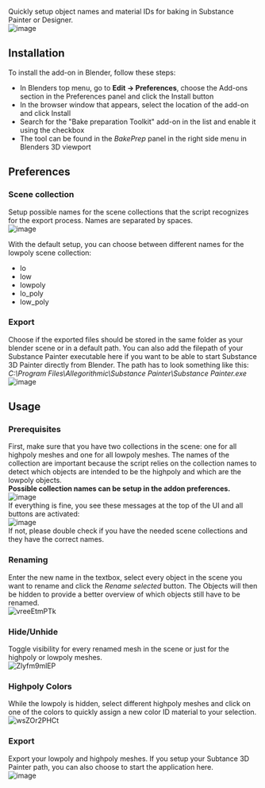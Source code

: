 Quickly setup object names and material IDs for baking in Substance Painter or Designer. <br>
![image](https://user-images.githubusercontent.com/63724445/135817875-614cf4ad-c5ff-4993-919b-ee4694cdaaad.png)

## Installation
To install the add-on in Blender, follow these steps:
- In Blenders top menu, go to **Edit -> Preferences**, choose the Add-ons section in the Preferences panel and click the Install button
- In the browser window that appears, select the location of the add-on and click Install
- Search for the "Bake preparation Toolkit" add-on in the list and enable it using the checkbox
- The tool can be found in the *BakePrep* panel in the right side menu in Blenders 3D viewport

## Preferences
### Scene collection
Setup possible names for the scene collections that the script recognizes for the export process. Names are separated by spaces. <br>
![image](https://user-images.githubusercontent.com/63724445/135819086-96b99639-4f4b-470b-8012-7eb764cf2899.png)

With the default setup, you can choose between different names for the lowpoly scene collection:
- lo
- low
- lowpoly
- lo_poly
- low_poly

### Export
Choose if the exported files should be stored in the same folder as your blender scene or in a default path.
You can also add the filepath of your Substance Painter executable here if you want to be able to start Substance 3D Painter directly from Blender. The path has to look something like this: *C:\Program Files\Allegorithmic\Substance Painter\Substance Painter.exe* <br>
![image](https://user-images.githubusercontent.com/63724445/135819257-24122d49-a001-4390-adcc-6138bddf891b.png)

## Usage

### Prerequisites
First, make sure that you have two collections in the scene: one for all highpoly meshes and one for all lowpoly meshes. The names of the collection are important because the script relies on the collection names to detect which objects are intended to be the highpoly and which are the lowpoly objects. <br> **Possible collection names can be setup in the addon preferences.** <br>
![image](https://user-images.githubusercontent.com/63724445/136044069-952fb784-45cc-4a3f-afb8-e9e85c38bd58.png) <br>
If everything is fine, you see these messages at the top of the UI and all buttons are activated: <br>
![image](https://user-images.githubusercontent.com/63724445/136048434-1d93ef4e-7afd-48e4-b070-9ca3c179091d.png) <br>
If not, please double check if you have the needed scene collections and they have the correct names.


### Renaming
Enter the new name in the textbox, select every object in the scene you want to rename and click the *Rename selected* button. The Objects will then be hidden to provide a better overview of which objects still have to be renamed. <br>
![vreeEtmPTk](https://user-images.githubusercontent.com/63724445/136046554-f643dd77-6261-48cb-918b-d796d32bbd97.gif)


### Hide/Unhide
Toggle visibility for every renamed mesh in the scene or just for the highpoly or lowpoly meshes. <br>
![Zlyfm9mlEP](https://user-images.githubusercontent.com/63724445/136045125-bdab7133-58ae-4039-a7fe-ae083fac3c90.gif)



### Highpoly Colors
While the lowpoly is hidden, select different highpoly meshes and click on one of the colors to quickly assign a new color ID material to your selection. <br>
![wsZOr2PHCt](https://user-images.githubusercontent.com/63724445/136045108-fbb0330e-a8ea-461e-b9cc-cb0f869047d3.gif)


### Export
Export your lowpoly and highpoly meshes. If you setup your Subtance 3D Painter path, you can also choose to start the application here. <br>
![image](https://user-images.githubusercontent.com/63724445/136047921-b6e41f10-f74e-4d3a-a015-df2782280e82.png)
